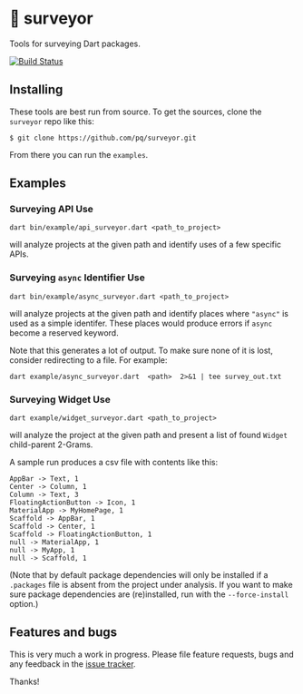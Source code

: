 # 📐 surveyor
Tools for surveying Dart packages.

[![Build Status](https://travis-ci.org/pq/surveyor.svg)](https://travis-ci.org/pq/surveyor)

## Installing

These tools are best run from source.  To get the sources, clone the `surveyor` repo like this:

    $ git clone https://github.com/pq/surveyor.git

From there you can run the `examples`.

## Examples

### Surveying API Use

    dart bin/example/api_surveyor.dart <path_to_project>

will analyze projects at the given path and identify uses of a few specific APIs.

### Surveying `async` Identifier Use

    dart bin/example/async_surveyor.dart <path_to_project>

will analyze projects at the given path and identify places where `"async"` is used as a simple identifer.  These places would produce errors if `async` become a reserved keyword.

Note that this generates a lot of output.  To make sure none of it is lost, consider redirecting to a file.  For example:

    dart example/async_surveyor.dart  <path>  2>&1 | tee survey_out.txt
    
### Surveying Widget Use

    dart example/widget_surveyor.dart <path_to_project>

will analyze the project at the given path and present a list of found `Widget` child-parent 2-Grams.

A sample run produces a csv file with contents like this:

```
AppBar -> Text, 1
Center -> Column, 1
Column -> Text, 3
FloatingActionButton -> Icon, 1
MaterialApp -> MyHomePage, 1
Scaffold -> AppBar, 1
Scaffold -> Center, 1
Scaffold -> FloatingActionButton, 1
null -> MaterialApp, 1
null -> MyApp, 1
null -> Scaffold, 1
```

(Note that by default package dependencies will only be installed if a `.packages` file is absent from the project under analysis.  If you want to make sure package dependencies are (re)installed, run with the `--force-install` option.)
    

## Features and bugs

This is very much a work in progress.  Please file feature requests, bugs and any feedback in the [issue tracker][tracker].

Thanks!

[tracker]: https://github.com/pq/surveyor/issues
